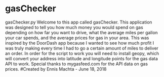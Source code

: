 # gasChecker
gasChecker.py  Welcome to this app called gasChecker. This application was designed to tell you how much money you would spend on gas depending on how far you want to drive, what the average miles per gallon your car spends, and the average prices for gas in your area.  This was inspired by the DoorDash app because I wanted to see how much profit I was truly making every time I had to go a certain amount of miles to deliver an order.  In order for the script to work you will need to install geopy, which will convert your address into latitude and longitude points for the gas data API to work.  Special thanks to mygasfeed.com for the API data on gas prices.  #Created by Ennis Machta - June 18, 2018
